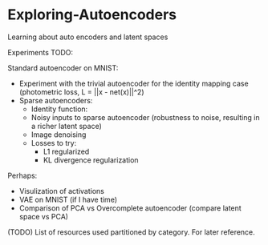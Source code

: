 # Exploring-Autoencoders
Learning about auto encoders and latent spaces


Experiments TODO:
 
 Standard autoencoder on MNIST:
  - Experiment with the trivial autoencoder for the identity mapping case (photometric loss, L = ||x - net(x)||^2)
  - Sparse autoencoders:
    - Identity function:
    - Noisy inputs to sparse autoencoder (robustness to noise, resulting in a richer latent space)
    - Image denoising
    - Losses to try:
      - L1 regularized
      - KL divergence regularization
 
Perhaps: 
  - Visulization of activations
  - VAE on MNIST (if I have time)
  - Comparison of PCA vs Overcomplete autoencoder (compare latent space vs PCA)



(TODO) List of resources used partitioned by category. For later reference. 
